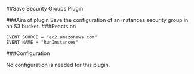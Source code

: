 ##Save Security Groups Plugin

###Aim of plugin
Save the configuration of an instances security group in an S3 bucket.
###Reacts on

```
EVENT SOURCE = "ec2.amazonaws.com"
EVENT NAME = "RunInstances"
```

###Configuration

No configuration is needed for this plugin.